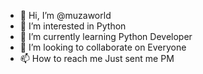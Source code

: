 - 👋 Hi, I’m @muzaworld
- 👀 I’m interested in Python
- 🌱 I’m currently learning Python Developer
- 💞️ I’m looking to collaborate on Everyone
- 📫 How to reach me Just sent me PM

<!---
muzaworld/muzaworld is a ✨ special ✨ repository because its `README.md` (this file) appears on your GitHub profile.
You can click the Preview link to take a look at your changes.
--->
